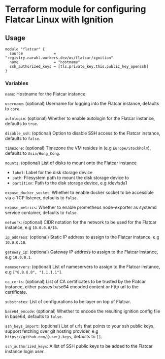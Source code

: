 # Terraform module for configuring Flatcar Linux with Ignition

## Usage

```hcl
module "flatcar" {
  source              = "registry.narwhl.workers.dev/os/flatcar/ignition"
  name                = "hostname"
  ssh_authorized_keys = [tls.private_key.this.public_key_openssh]
}
```

### Variables

`name`: Hostname for the Flatcar instance.

`username`: (optional) Username for logging into the Flatcar instance, defaults to `core`.

`autologin`: (optional) Whether to enable autologin for the Flatcar instance, defaults to `true`.

`disable_ssh`: (optional) Option to disable SSH access to the Flatcar instance, defaults to `false`.

`timezone`: (optional) Timezone the VM resides in (e.g `Europe/Stockholm`), defaults to `Asia/Hong_Kong`.

`mounts`: (optional) List of disks to mount onto the Flatcar instance

- `label`: Label for the disk storage device
- `path`: Filesystem path to mount the disk storage device to
- `partition`: Path to the disk storage device, e.g /dev/sda1

`expose_docker_socket`: Whether to enable docker socket to be accessible via a TCP listener, defaults to `false`.

`expose_metrics`: Whether to enable prometheus node-exporter as systemd service container, defaults to `false`.

`network`: (optional) CIDR notation for the network to be used for the Flatcar instance, e.g `10.0.0.0/16`.

`ip_address`: (optional) Static IP address to assign to the Flatcar instance, e.g `10.0.0.10`.

`gateway_ip`: (optional) Gateway IP address to assign to the Flatcar instance, e.g `10.0.0.1`.

`nameservers`: (optional) List of nameservers to assign to the Flatcar instance, e.g `["8.8.8.8", "1.1.1.1"]`.

`ca_certs`: (optional) List of CA certificates to be trusted by the Flatcar instance, either passes base64 encoded content or http url to the certificate.

`substrates`: List of configurations to be layer on top of Flatcar.

`base64_encode`: (optional) Whether to encode the resulting ignition config file in base64, defaults to `false`.

`ssh_keys_import`: (optional) List of urls that points to your ssh public keys, support fetching over git hosting provider, e.g `https://github.com/{user}.keys`, defaults to `[]`.

`ssh_authorized_keys`: A list of SSH public keys to be added to the Flatcar instance login user.
